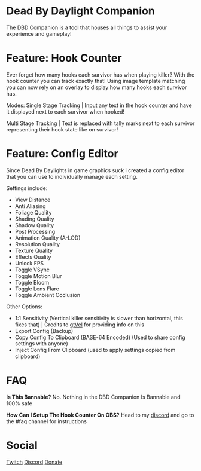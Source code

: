 # Dead By Daylight Companion

The DBD Companion is a tool that houses all things to assist your experience and gameplay!

# Feature: Hook Counter

Ever forget how many hooks each survivor has when playing killer? With the hook counter you can track exactly that! 
Using image template matching you can now rely on an overlay to display how many hooks each survivor has.

Modes:
Single Stage Tracking | Input any text in the hook counter and have it displayed next to each survivor when hooked!

Multi Stage Tracking  | Text is replaced with tally marks next to each survivor representing their hook state like on survivor!

# Feature: Config Editor

Since Dead By Daylights in game graphics suck i created a config editor that you can use to individually manage each setting.

Settings include:
- View Distance
- Anti Aliasing
- Foliage Quality
- Shading Quality
- Shadow Quality
- Post Processing
- Animation Quality (A-LOD)
- Resolution Quality
- Texture Quality
- Effects Quality
- Unlock FPS
- Toggle VSync
- Toggle Motion Blur
- Toggle Bloom
- Toggle Lens Flare
- Toggle Ambient Occlusion

Other Options:
- 1:1 Sensitivity (Vertical killer sensitivity is slower than horizontal, this fixes that) | Credits to [gtVel](https://twitch.tv/gtvel) for providing info on this
- Export Config (Backup)
- Copy Config To Clipboard (BASE-64 Encoded) (Used to share config settings with anyone)
- Inject Config From Clipboard (used to apply settings copied from clipboard)


# FAQ

**Is This Bannable?**
No. Nothing in the DBD Companion Is Bannable and 100% safe

**How Can I Setup The Hook Counter On OBS?**
Head to my [discord](https://discord.gg/vKjjS8yazu) and go to the #faq channel for instructions

# Social
[Twitch](https://twitch.tv/rarksy)
[Discord](https://discord.gg/vKjjS8yazu)
[Donate](https://donate.stripe.com/fZe7u9gU72wQ6hG6oo)
